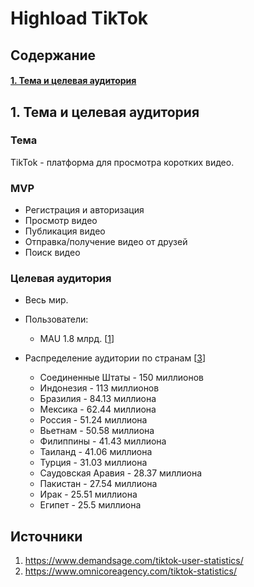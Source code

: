# Highload TikTok
## Содержание
#### [1. Тема и целевая аудитория](#1-тема-и-целевая-аудитория)

## 1. Тема и целевая аудитория

### Тема
TikTok - платформа для просмотра коротких видео.

### MVP
- Регистрация и авторизация
- Просмотр видео
- Публикация видео
- Отправка/получение видео от друзей
- Поиск видео

### Целевая аудитория
- Весь мир.
- Пользователи:
    -  MAU 1.8 млрд. \[[1]( https://www.omnicoreagency.com/tiktok-statistics/)]

- Распределение аудитории по странам \[[3](https://www.demandsage.com/tiktok-user-statistics/)]
  - Соединенные Штаты - 150 миллионов
  - Индонезия - 113 миллионов
  - Бразилия - 84.13 миллиона
  - Мексика - 62.44 миллиона
  - Россия - 51.24 миллиона
  - Вьетнам - 50.58 миллиона
  - Филиппины - 41.43 миллиона
  - Таиланд - 41.06 миллиона
  - Турция - 31.03 миллиона
  - Саудовская Аравия - 28.37 миллиона
  - Пакистан - 27.54 миллиона
  - Ирак - 25.51 миллиона
  - Египет - 25.5 миллиона

## Источники
1. https://www.demandsage.com/tiktok-user-statistics/
2. https://www.omnicoreagency.com/tiktok-statistics/

